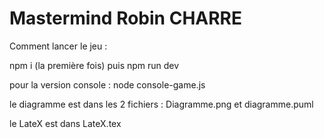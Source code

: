 # Mastermind Robin CHARRE

Comment lancer le jeu :

npm i (la première fois) puis npm run dev

pour la version console : node console-game.js

le diagramme est dans les 2 fichiers : Diagramme.png et diagramme.puml

le LateX est dans LateX.tex
